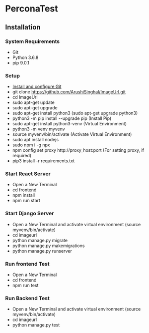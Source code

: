 # PerconaTest

## Installation

### System Requirements

* Git
* Python 3.6.8
* pip 9.0.1


### Setup
* [Install and configure Git](https://www.linode.com/docs/development/version-control/how-to-install-git-and-clone-a-github-repository/)
* git clone https://github.com/ArushiSinghal/ImageUrl.git
* cd ImageUrl
* sudo apt-get update
* sudo apt-get upgrade
* sudo apt-get install python3 (sudo apt-get upgrade python3)
* python3 -m pip install --upgrade pip (Install Pip)
* sudo apt-get install python3-venv (Virtual Environment)
* python3 -m venv myvenv
* source myvenv/bin/activate (Activate Virtual Environment)
* sudo apt install nodejs
* sudo npm i -g npx
* npm config set proxy http://proxy_host:port (For setting proxy, if required)
* pip3 install -r requirements.txt

### Start React Server
* Open a New Terminal
* cd frontend
* npm install
* npm run start

### Start Django Server
* Open a New Terminal and activate virtual environment (source myvenv/bin/activate)
* cd imageurl
* python manage.py migrate
* python manage.py makemigrations
* python manage.py runserver

### Run frontend Test
* Open a New Terminal
* cd frontend
* npm run test

### Run Backend Test
* Open a New Terminal and activate virtual environment (source myvenv/bin/activate)
* cd imageurl
* python manage.py test



